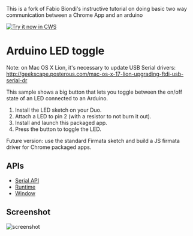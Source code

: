 This is a fork of Fabio Biondi's instructive tutorial on doing basic two way communication between a Chrome App and an arduino

<a target="_blank" href="https://chrome.google.com/webstore/detail/bdiclhdalonemjdeeaglackjgdboboem">![Try it now in CWS](https://raw.github.com/GoogleChrome/chrome-app-samples/master/tryitnowbutton.png "Click here to install this sample from the Chrome Web Store")</a>


# Arduino LED toggle

Note: on Mac OS X Lion, it's necessary to update USB Serial drivers:
http://geekscape.posterous.com/mac-os-x-17-lion-upgrading-ftdi-usb-serial-dr

This sample shows a big button that lets you toggle between the on/off
state of an LED connected to an Arduino.

1. Install the LED sketch on your Duo.
2. Attach a LED to pin 2 (with a resistor to not burn it out).
3. Install and launch this packaged app.
4. Press the button to toggle the LED.

Future version: use the standard Firmata sketch and build a JS firmata driver
for Chrome packaged apps.

## APIs

* [Serial API](http://developer.chrome.com/apps/app.hardware.html#serial)
* [Runtime](http://developer.chrome.com/apps/app.runtime.html)
* [Window](http://developer.chrome.com/apps/app.window.html)
     
## Screenshot
![screenshot](https://raw.github.com/GoogleChrome/chrome-app-samples/master/serial/ledtoggle/assets/screenshot_1280_800.png)

